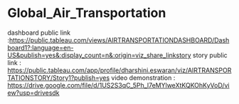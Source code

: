 # Global_Air_Transportation


dashboard public link :https://public.tableau.com/views/AIRTRANSPORTATIONDASHBOARD/Dashboard1?:language=en-US&publish=yes&:display_count=n&:origin=viz_share_linkstory
story public link : https://public.tableau.com/app/profile/dharshini.eswaran/viz/AIRTRANSPORTATIONSTORY/Story1?publish=yes
video demonstration : https://drive.google.com/file/d/1US2S3qC_5Ph_l7eMYlweXtKQKOhKyVoD/view?usp=drivesdk
